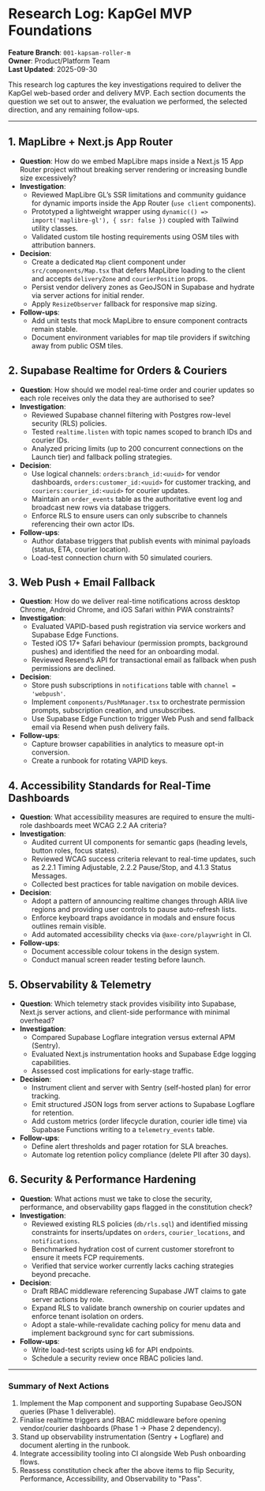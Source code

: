 # Research Log: KapGel MVP Foundations

**Feature Branch**: `001-kapsam-roller-m`  \
**Owner**: Product/Platform Team  \
**Last Updated**: 2025-09-30

This research log captures the key investigations required to deliver the KapGel web-based order and delivery MVP. Each section documents the question we set out to answer, the evaluation we performed, the selected direction, and any remaining follow-ups.

---

## 1. MapLibre + Next.js App Router

- **Question**: How do we embed MapLibre maps inside a Next.js 15 App Router project without breaking server rendering or increasing bundle size excessively?
- **Investigation**:
  - Reviewed MapLibre GL’s SSR limitations and community guidance for dynamic imports inside the App Router (`use client` components).  
  - Prototyped a lightweight wrapper using `dynamic(() => import('maplibre-gl'), { ssr: false })` coupled with Tailwind utility classes.  
  - Validated custom tile hosting requirements using OSM tiles with attribution banners.
- **Decision**:
  - Create a dedicated `Map` client component under `src/components/Map.tsx` that defers MapLibre loading to the client and accepts `deliveryZone` and `courierPosition` props.  
  - Persist vendor delivery zones as GeoJSON in Supabase and hydrate via server actions for initial render.  
  - Apply `ResizeObserver` fallback for responsive map sizing.
- **Follow-ups**:
  - Add unit tests that mock MapLibre to ensure component contracts remain stable.  
  - Document environment variables for map tile providers if switching away from public OSM tiles.

## 2. Supabase Realtime for Orders & Couriers

- **Question**: How should we model real-time order and courier updates so each role receives only the data they are authorised to see?
- **Investigation**:
  - Reviewed Supabase channel filtering with Postgres row-level security (RLS) policies.  
  - Tested `realtime.listen` with topic names scoped to branch IDs and courier IDs.  
  - Analyzed pricing limits (up to 200 concurrent connections on the Launch tier) and fallback polling strategies.
- **Decision**:
  - Use logical channels: `orders:branch_id:<uuid>` for vendor dashboards, `orders:customer_id:<uuid>` for customer tracking, and `couriers:courier_id:<uuid>` for courier updates.  
  - Maintain an `order_events` table as the authoritative event log and broadcast new rows via database triggers.  
  - Enforce RLS to ensure users can only subscribe to channels referencing their own actor IDs.
- **Follow-ups**:
  - Author database triggers that publish events with minimal payloads (status, ETA, courier location).  
  - Load-test connection churn with 50 simulated couriers.

## 3. Web Push + Email Fallback

- **Question**: How do we deliver real-time notifications across desktop Chrome, Android Chrome, and iOS Safari within PWA constraints?
- **Investigation**:
  - Evaluated VAPID-based push registration via service workers and Supabase Edge Functions.  
  - Tested iOS 17+ Safari behaviour (permission prompts, background pushes) and identified the need for an onboarding modal.  
  - Reviewed Resend’s API for transactional email as fallback when push permissions are declined.
- **Decision**:
  - Store push subscriptions in `notifications` table with `channel = 'webpush'`.  
  - Implement `components/PushManager.tsx` to orchestrate permission prompts, subscription creation, and unsubscribes.  
  - Use Supabase Edge Function to trigger Web Push and send fallback email via Resend when push delivery fails.
- **Follow-ups**:
  - Capture browser capabilities in analytics to measure opt-in conversion.  
  - Create a runbook for rotating VAPID keys.

## 4. Accessibility Standards for Real-Time Dashboards

- **Question**: What accessibility measures are required to ensure the multi-role dashboards meet WCAG 2.2 AA criteria?
- **Investigation**:
  - Audited current UI components for semantic gaps (heading levels, button roles, focus states).  
  - Reviewed WCAG success criteria relevant to real-time updates, such as 2.2.1 Timing Adjustable, 2.2.2 Pause/Stop, and 4.1.3 Status Messages.  
  - Collected best practices for table navigation on mobile devices.
- **Decision**:
  - Adopt a pattern of announcing realtime changes through ARIA live regions and providing user controls to pause auto-refresh lists.  
  - Enforce keyboard traps avoidance in modals and ensure focus outlines remain visible.  
  - Add automated accessibility checks via `@axe-core/playwright` in CI.
- **Follow-ups**:
  - Document accessible colour tokens in the design system.  
  - Conduct manual screen reader testing before launch.

## 5. Observability & Telemetry

- **Question**: Which telemetry stack provides visibility into Supabase, Next.js server actions, and client-side performance with minimal overhead?
- **Investigation**:
  - Compared Supabase Logflare integration versus external APM (Sentry).  
  - Evaluated Next.js instrumentation hooks and Supabase Edge logging capabilities.  
  - Assessed cost implications for early-stage traffic.
- **Decision**:
  - Instrument client and server with Sentry (self-hosted plan) for error tracking.  
  - Emit structured JSON logs from server actions to Supabase Logflare for retention.  
  - Add custom metrics (order lifecycle duration, courier idle time) via Supabase Functions writing to a `telemetry_events` table.
- **Follow-ups**:
  - Define alert thresholds and pager rotation for SLA breaches.  
  - Automate log retention policy compliance (delete PII after 30 days).

## 6. Security & Performance Hardening

- **Question**: What actions must we take to close the security, performance, and observability gaps flagged in the constitution check?
- **Investigation**:
  - Reviewed existing RLS policies (`db/rls.sql`) and identified missing constraints for inserts/updates on `orders`, `courier_locations`, and `notifications`.  
  - Benchmarked hydration cost of current customer storefront to ensure it meets FCP requirements.  
  - Verified that service worker currently lacks caching strategies beyond precache.
- **Decision**:
  - Draft RBAC middleware referencing Supabase JWT claims to gate server actions by role.  
  - Expand RLS to validate branch ownership on courier updates and enforce tenant isolation on orders.  
  - Adopt a stale-while-revalidate caching policy for menu data and implement background sync for cart submissions.
- **Follow-ups**:
  - Write load-test scripts using k6 for API endpoints.  
  - Schedule a security review once RBAC policies land.

---

### Summary of Next Actions

1. Implement the Map component and supporting Supabase GeoJSON queries (Phase 1 deliverable).  
2. Finalise realtime triggers and RBAC middleware before opening vendor/courier dashboards (Phase 1 → Phase 2 dependency).  
3. Stand up observability instrumentation (Sentry + Logflare) and document alerting in the runbook.  
4. Integrate accessibility tooling into CI alongside Web Push onboarding flows.  
5. Reassess constitution check after the above items to flip Security, Performance, Accessibility, and Observability to "Pass".

